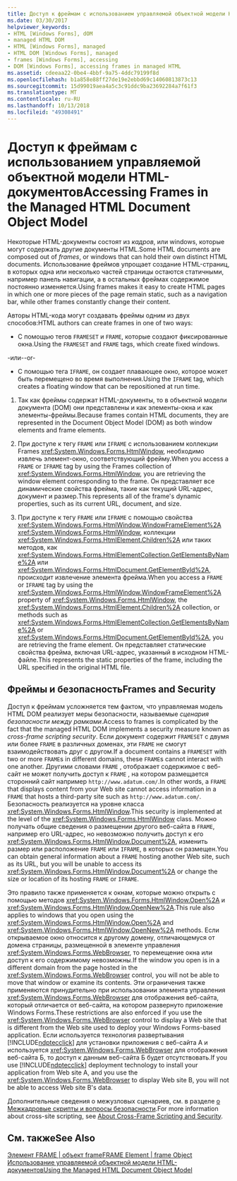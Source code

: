 ```yaml
---
title: Доступ к фреймам с использованием управляемой объектной модели HTML-документов
ms.date: 03/30/2017
helpviewer_keywords:
- HTML [Windows Forms], dOM
- managed HTML DOM
- HTML [Windows Forms], managed
- HTML DOM [Windows Forms], managed
- frames [Windows Forms], accessing
- DOM [Windows Forms], accessing frames in managed HTML
ms.assetid: cdeeaa22-0be4-4bbf-9a75-4ddc79199f8d
ms.openlocfilehash: b1a858e88ff27de19e2ebbd69c14060813873c13
ms.sourcegitcommit: 15d99019aea4a5c3c91ddc9ba23692284a7f61f3
ms.translationtype: MT
ms.contentlocale: ru-RU
ms.lasthandoff: 10/13/2018
ms.locfileid: "49308491"
---
```

# <a name="accessing-frames-in-the-managed-html-document-object-model"></a><span data-ttu-id="d0411-102">Доступ к фреймам с использованием управляемой объектной модели HTML-документов</span><span class="sxs-lookup"><span data-stu-id="d0411-102">Accessing Frames in the Managed HTML Document Object Model</span></span>
<span data-ttu-id="d0411-103">Некоторые HTML-документы состоят из *кадров*, или windows, которые могут содержать другие документы HTML.</span><span class="sxs-lookup"><span data-stu-id="d0411-103">Some HTML documents are composed out of *frames*, or windows that can hold their own distinct HTML documents.</span></span> <span data-ttu-id="d0411-104">Использование фреймов упрощает создание HTML-страниц, в которых одна или несколько частей страницы остаются статичными, например панель навигации, а в остальных фреймах содержимое постоянно изменяется.</span><span class="sxs-lookup"><span data-stu-id="d0411-104">Using frames makes it easy to create HTML pages in which one or more pieces of the page remain static, such as a navigation bar, while other frames constantly change their content.</span></span>  
  
 <span data-ttu-id="d0411-105">Авторы HTML-кода могут создавать фреймы одним из двух способов:</span><span class="sxs-lookup"><span data-stu-id="d0411-105">HTML authors can create frames in one of two ways:</span></span>  
  
-   <span data-ttu-id="d0411-106">С помощью тегов `FRAMESET` и `FRAME`, которые создают фиксированные окна.</span><span class="sxs-lookup"><span data-stu-id="d0411-106">Using the `FRAMESET` and `FRAME` tags, which create fixed windows.</span></span>  
  
 <span data-ttu-id="d0411-107">-или-</span><span class="sxs-lookup"><span data-stu-id="d0411-107">-or-</span></span>  
  
-   <span data-ttu-id="d0411-108">С помощью тега `IFRAME`, он создает плавающее окно, которое может быть перемещено во время выполнения.</span><span class="sxs-lookup"><span data-stu-id="d0411-108">Using the `IFRAME` tag, which creates a floating window that can be repositioned at run time.</span></span>  
  
1.  <span data-ttu-id="d0411-109">Так как фреймы содержат HTML-документы, то в объектной модели документа (DOM) они представлены и как элементы-окна и как элементы-фреймы.</span><span class="sxs-lookup"><span data-stu-id="d0411-109">Because frames contain HTML documents, they are represented in the Document Object Model (DOM) as both window elements and frame elements.</span></span>  
  
2.  <span data-ttu-id="d0411-110">При доступе к тегу `FRAME` или `IFRAME` с использованием коллекции Frames <xref:System.Windows.Forms.HtmlWindow>, необходимо извлечь элемент-окно, соответствующий фрейму.</span><span class="sxs-lookup"><span data-stu-id="d0411-110">When you access a `FRAME` or `IFRAME` tag by using the Frames collection of <xref:System.Windows.Forms.HtmlWindow>, you are retrieving the window element corresponding to the frame.</span></span> <span data-ttu-id="d0411-111">Он представляет все динамические свойства фрейма, такие как текущий URL-адрес, документ и размер.</span><span class="sxs-lookup"><span data-stu-id="d0411-111">This represents all of the frame's dynamic properties, such as its current URL, document, and size.</span></span>  
  
3.  <span data-ttu-id="d0411-112">При доступе к тегу `FRAME` или `IFRAME` с помощью свойства <xref:System.Windows.Forms.HtmlWindow.WindowFrameElement%2A> <xref:System.Windows.Forms.HtmlWindow>, коллекции <xref:System.Windows.Forms.HtmlElement.Children%2A> или таких методов, как <xref:System.Windows.Forms.HtmlElementCollection.GetElementsByName%2A> или <xref:System.Windows.Forms.HtmlDocument.GetElementById%2A>, происходит извлечение элемента фрейма.</span><span class="sxs-lookup"><span data-stu-id="d0411-112">When you access a `FRAME` or `IFRAME` tag by using the <xref:System.Windows.Forms.HtmlWindow.WindowFrameElement%2A> property of <xref:System.Windows.Forms.HtmlWindow>, the <xref:System.Windows.Forms.HtmlElement.Children%2A> collection, or methods such as <xref:System.Windows.Forms.HtmlElementCollection.GetElementsByName%2A> or <xref:System.Windows.Forms.HtmlDocument.GetElementById%2A>, you are retrieving the frame element.</span></span> <span data-ttu-id="d0411-113">Он представляет статические свойства фрейма, включая URL-адрес, указанный в исходном HTML-файле.</span><span class="sxs-lookup"><span data-stu-id="d0411-113">This represents the static properties of the frame, including the URL specified in the original HTML file.</span></span>  
  
## <a name="frames-and-security"></a><span data-ttu-id="d0411-114">Фреймы и безопасность</span><span class="sxs-lookup"><span data-stu-id="d0411-114">Frames and Security</span></span>  
 <span data-ttu-id="d0411-115">Доступ к фреймам усложняется тем фактом, что управляемая модель HTML DOM реализует меры безопасности, называемые *сценария безопасности между рамками*.</span><span class="sxs-lookup"><span data-stu-id="d0411-115">Access to frames is complicated by the fact that the managed HTML DOM implements a security measure known as *cross-frame scripting security*.</span></span> <span data-ttu-id="d0411-116">Если документ содержит `FRAMESET` с двумя или более `FRAME` в различных доменах, эти `FRAME` не смогут взаимодействовать друг с другом.</span><span class="sxs-lookup"><span data-stu-id="d0411-116">If a document contains a `FRAMESET` with two or more `FRAME`s in different domains, these `FRAME`s cannot interact with one another.</span></span> <span data-ttu-id="d0411-117">Другими словами `FRAME` , отображает содержимое с веб-сайт не может получить доступ к `FRAME` , на котором размещается сторонний сайт например `http://www.adatum.com/`.</span><span class="sxs-lookup"><span data-stu-id="d0411-117">In other words, a `FRAME` that displays content from your Web site cannot access information in a `FRAME` that hosts a third-party site such as `http://www.adatum.com/`.</span></span> <span data-ttu-id="d0411-118">Безопасность реализуется на уровне класса <xref:System.Windows.Forms.HtmlWindow>.</span><span class="sxs-lookup"><span data-stu-id="d0411-118">This security is implemented at the level of the <xref:System.Windows.Forms.HtmlWindow> class.</span></span> <span data-ttu-id="d0411-119">Можно получать общие сведения о размещении другого веб-сайта в `FRAME`, например его URL-адрес, но невозможно получить доступ к его <xref:System.Windows.Forms.HtmlWindow.Document%2A>, изменить размер или расположение `FRAME` или `IFRAME`, в которых он размещен.</span><span class="sxs-lookup"><span data-stu-id="d0411-119">You can obtain general information about a `FRAME` hosting another Web site, such as its URL, but you will be unable to access its <xref:System.Windows.Forms.HtmlWindow.Document%2A> or change the size or location of its hosting `FRAME` or `IFRAME`.</span></span>  
  
 <span data-ttu-id="d0411-120">Это правило также применяется к окнам, которые можно открыть с помощью методов <xref:System.Windows.Forms.HtmlWindow.Open%2A> и <xref:System.Windows.Forms.HtmlWindow.OpenNew%2A>.</span><span class="sxs-lookup"><span data-stu-id="d0411-120">This rule also applies to windows that you open using the <xref:System.Windows.Forms.HtmlWindow.Open%2A> and <xref:System.Windows.Forms.HtmlWindow.OpenNew%2A> methods.</span></span> <span data-ttu-id="d0411-121">Если открываемое окно относится к другому домену, отличающемуся от домена страницы, размещенной в элементе управления <xref:System.Windows.Forms.WebBrowser>, то перемещение окна или доступ к его содержимому невозможны.</span><span class="sxs-lookup"><span data-stu-id="d0411-121">If the window you open is in a different domain from the page hosted in the <xref:System.Windows.Forms.WebBrowser> control, you will not be able to move that window or examine its contents.</span></span> <span data-ttu-id="d0411-122">Эти ограничения также применяются принудительно при использовании элемента управления <xref:System.Windows.Forms.WebBrowser> для отображения веб-сайта, который отличается от веб-сайта, на котором развернуто приложение Windows Forms.</span><span class="sxs-lookup"><span data-stu-id="d0411-122">These restrictions are also enforced if you use the <xref:System.Windows.Forms.WebBrowser> control to display a Web site that is different from the Web site used to deploy your Windows Forms-based application.</span></span> <span data-ttu-id="d0411-123">Если используется технология развертывания [!INCLUDE[ndptecclick](../../../../includes/ndptecclick-md.md)] для установки приложения с веб-сайта A и используется <xref:System.Windows.Forms.WebBrowser> для отображения веб-сайта Б, то доступ к данным веб-сайта Б будет отсутствовать.</span><span class="sxs-lookup"><span data-stu-id="d0411-123">If you use [!INCLUDE[ndptecclick](../../../../includes/ndptecclick-md.md)] deployment technology to install your application from Web site A, and you use the <xref:System.Windows.Forms.WebBrowser> to display Web site B, you will not be able to access Web site B's data.</span></span>  
  
 <span data-ttu-id="d0411-124">Дополнительные сведения о межузловых сценариев, см. в разделе [о Межкадровые скрипты и вопросы безопасности](https://msdn.microsoft.com/library/ms533028.aspx).</span><span class="sxs-lookup"><span data-stu-id="d0411-124">For more information about cross-site scripting, see [About Cross-Frame Scripting and Security](https://msdn.microsoft.com/library/ms533028.aspx).</span></span>  
  
## <a name="see-also"></a><span data-ttu-id="d0411-125">См. также</span><span class="sxs-lookup"><span data-stu-id="d0411-125">See Also</span></span>  
 [<span data-ttu-id="d0411-126">Элемент FRAME &#124; объект frame</span><span class="sxs-lookup"><span data-stu-id="d0411-126">FRAME Element &#124; frame Object</span></span>](https://msdn.microsoft.com/library/ms535250.aspx)  
 [<span data-ttu-id="d0411-127">Использование управляемой объектной модели HTML-документов</span><span class="sxs-lookup"><span data-stu-id="d0411-127">Using the Managed HTML Document Object Model</span></span>](../../../../docs/framework/winforms/controls/using-the-managed-html-document-object-model.md)
